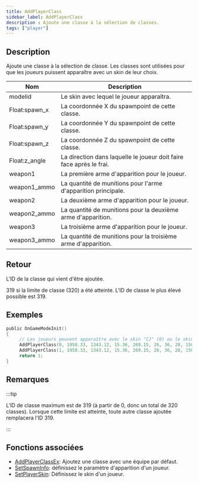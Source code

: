 ```yaml
---
title: AddPlayerClass
sidebar_label: AddPlayerClass
description : Ajoute une classe à la sélection de classes.
tags: ["player"]
---
```


## Description

Ajoute une classe à la sélection de classe. Les classes sont utilisées pour que les joueurs puissent apparaître avec un skin de leur choix.

| Nom            | Description                                                         |
| -------------- | ------------------------------------------------------------------- |
| modelid        | Le skin avec lequel le joueur apparaîtra.                           |
| Float:spawn_x  | La coordonnée X du spawnpoint de cette classe.                      |
| Float:spawn_y  | La coordonnée Y du spawnpoint de cette classe.                      |
| Float:spawn_z  | La coordonnée Z du spawnpoint de cette classe.                      |
| Float:z_angle  | La direction dans laquelle le joueur doit faire face après le frai. |
| weapon1        | La première arme d'apparition pour le joueur.                       |
| weapon1_ammo   | La quantité de munitions pour l'arme d'apparition principale.       |
| weapon2        | La deuxième arme d'apparition pour le joueur.                       |
| weapon2_ammo   | La quantité de munitions pour la deuxième arme d'apparition.        |
| weapon3        | La troisième arme d'apparition pour le joueur.                      |
| weapon3_ammo   | La quantité de munitions pour la troisième arme d'apparition.       |

## Retour

L'ID de la classe qui vient d'être ajoutée.

319 si la limite de classe (320) a été atteinte. L'ID de classe le plus élevé possible est 319.

## Exemples

```c
public OnGameModeInit()
{
     // Les joueurs peuvent apparaître avec le skin "CJ" (0) ou le skin "The Truth" (1).
     AddPlayerClass(0, 1958.33, 1343.12, 15.36, 269.15, 26, 36, 28, 150, 0, 0); // CJ
     AddPlayerClass(1, 1958.33, 1343.12, 15.36, 269.15, 26, 36, 28, 150, 0, 0); // The Trush
     return 1;
}
```

## Remarques

:::tip

L'ID de classe maximum est de 319 (à partir de 0, donc un total de 320 classes). Lorsque cette limite est atteinte, toute autre classe ajoutée remplacera l'ID 319.

:::

## Fonctions associées

- [AddPlayerClassEx](AddPlayerClassEx): Ajoutez une classe avec une équipe par défaut.
- [SetSpawnInfo](SetSpawnInfo): définissez le paramètre d'apparition d'un joueur.
- [SetPlayerSkin](SetPlayerSkin): Définissez le skin d'un joueur.
